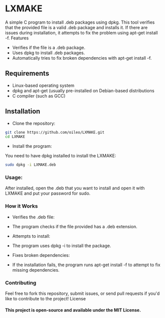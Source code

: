 # LXMAKE

A simple C program to install .deb packages using dpkg. This tool verifies that the provided file is a valid .deb package and installs it. If there are issues during installation, it attempts to fix the problem using apt-get install -f.
Features

- Verifies if the file is a .deb package.
- Uses dpkg to install .deb packages.
- Automatically tries to fix broken dependencies with apt-get install -f.

## Requirements

- Linux-based operating system
- dpkg and apt-get (usually pre-installed on Debian-based distributions
- C compiler (such as GCC)

## Installation

- Clone the repository:

```bash
git clone https://github.com/oileo/LXMAKE.git
cd LXMAKE
```
- Install the program:

You need to have dpkg installed to install the LXMAKE:
```bash
sudo dpkg -i LXMAKE.deb
```

### Usage:

After installed, open the .deb that you want to install and open it with LXMAKE and put your password for sudo.

### How it Works

- Verifies the .deb file:
- The program checks if the file provided has a .deb extension.

- Attempts to install:
- The program uses dpkg -i to install the package.

- Fixes broken dependencies:
- If the installation fails, the program runs apt-get install -f to attempt to fix missing dependencies.

### Contributing

Feel free to fork this repository, submit issues, or send pull requests if you'd like to contribute to the project!
License

#### This project is open-source and available under the MIT License.
